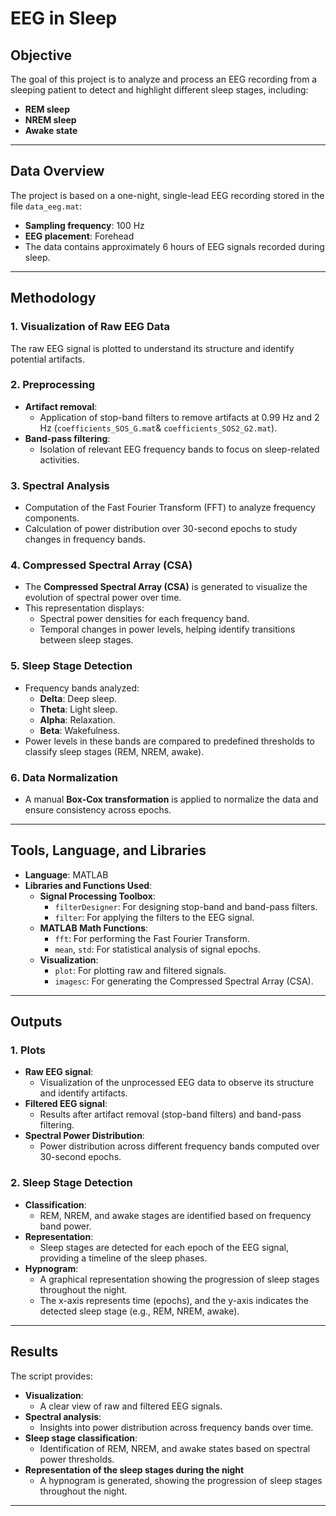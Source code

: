 # **EEG in Sleep**

## **Objective**

The goal of this project is to analyze and process an EEG recording from a sleeping patient to detect and highlight different sleep stages, including:
- **REM sleep**
- **NREM sleep**
- **Awake state**

---

## **Data Overview**

The project is based on a one-night, single-lead EEG recording stored in the file `data_eeg.mat`:
- **Sampling frequency**: 100 Hz
- **EEG placement**: Forehead
- The data contains approximately 6 hours of EEG signals recorded during sleep.

---

## **Methodology**

### **1. Visualization of Raw EEG Data**
The raw EEG signal is plotted to understand its structure and identify potential artifacts.

### **2. Preprocessing**
- **Artifact removal**:
  - Application of stop-band filters to remove artifacts at 0.99 Hz and 2 Hz (`coefficients_SOS_G.mat`& `coefficients_SOS2_G2.mat`).
- **Band-pass filtering**:
  - Isolation of relevant EEG frequency bands to focus on sleep-related activities.

### **3. Spectral Analysis**
- Computation of the Fast Fourier Transform (FFT) to analyze frequency components.
- Calculation of power distribution over 30-second epochs to study changes in frequency bands.

### **4. Compressed Spectral Array (CSA)**
- The **Compressed Spectral Array (CSA)** is generated to visualize the evolution of spectral power over time.  
- This representation displays:
  - Spectral power densities for each frequency band.
  - Temporal changes in power levels, helping identify transitions between sleep stages.

### **5. Sleep Stage Detection**
- Frequency bands analyzed:
  - **Delta**: Deep sleep.
  - **Theta**: Light sleep.
  - **Alpha**: Relaxation.
  - **Beta**: Wakefulness.
- Power levels in these bands are compared to predefined thresholds to classify sleep stages (REM, NREM, awake).

### **6. Data Normalization**
- A manual **Box-Cox transformation** is applied to normalize the data and ensure consistency across epochs.

---

## **Tools, Language, and Libraries**

- **Language**: MATLAB
- **Libraries and Functions Used**:
  - **Signal Processing Toolbox**:
    - `filterDesigner`: For designing stop-band and band-pass filters.
    - `filter`: For applying the filters to the EEG signal.
  - **MATLAB Math Functions**:
    - `fft`: For performing the Fast Fourier Transform.
    - `mean`, `std`: For statistical analysis of signal epochs.
  - **Visualization**:
    - `plot`: For plotting raw and filtered signals.
    - `imagesc`: For generating the Compressed Spectral Array (CSA).
---

## **Outputs**

### **1. Plots**
- **Raw EEG signal**:
  - Visualization of the unprocessed EEG data to observe its structure and identify artifacts.
- **Filtered EEG signal**:
  - Results after artifact removal (stop-band filters) and band-pass filtering.
- **Spectral Power Distribution**:
  - Power distribution across different frequency bands computed over 30-second epochs.

### **2. Sleep Stage Detection**
- **Classification**:
  - REM, NREM, and awake stages are identified based on frequency band power.
- **Representation**:
  - Sleep stages are detected for each epoch of the EEG signal, providing a timeline of the sleep phases.
- **Hypnogram**:
  - A graphical representation showing the progression of sleep stages throughout the night.
  - The x-axis represents time (epochs), and the y-axis indicates the detected sleep stage (e.g., REM, NREM, awake).

---

## **Results**

The script provides:
- **Visualization**:
  - A clear view of raw and filtered EEG signals.
- **Spectral analysis**:
  - Insights into power distribution across frequency bands over time.
- **Sleep stage classification**:
  - Identification of REM, NREM, and awake states based on spectral power thresholds.
- **Representation of the sleep stages during the night**
  - A hypnogram is generated, showing the progression of sleep stages throughout the night.

---



